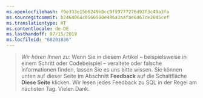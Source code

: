 ```yaml
---
ms.openlocfilehash: f9e333e15b6249b0cc9f59777276d93f3c49a3fa
ms.sourcegitcommit: b2464064c0566590e486a3aafae6d67ce2645cef
ms.translationtype: HT
ms.contentlocale: de-DE
ms.lasthandoff: 07/15/2019
ms.locfileid: "68201836"
---
```


> _Wir hören Ihnen zu:_ Wenn Sie in diesem Artikel – beispielsweise in einem Schritt oder Codebeispiel – veraltete oder falsche Informationen finden, lassen Sie es uns bitte wissen. Sie können unten auf dieser Seite im Abschnitt **Feedback** auf die Schaltfläche **Diese Seite** klicken. Wir lesen jedes Feedback zu SQL in der Regel am nächsten Tag. Vielen Dank.

<!--  The text about Edit-pencil maybe makes the paragraph uncomfortably long?
_We are listening:_ If you find something outdated or incorrect in this article, such as a step or a code example, please tell us. You can click the **This page** button in the **Feedback** section at the bottom of this page. Or better, if you know the fix, you can click the **Edit-pencil** icon at the top of this page, and then click the pencil icon on the GitHub page. We read every item of feedback about SQL, typically the next day. Thank you.
-->
